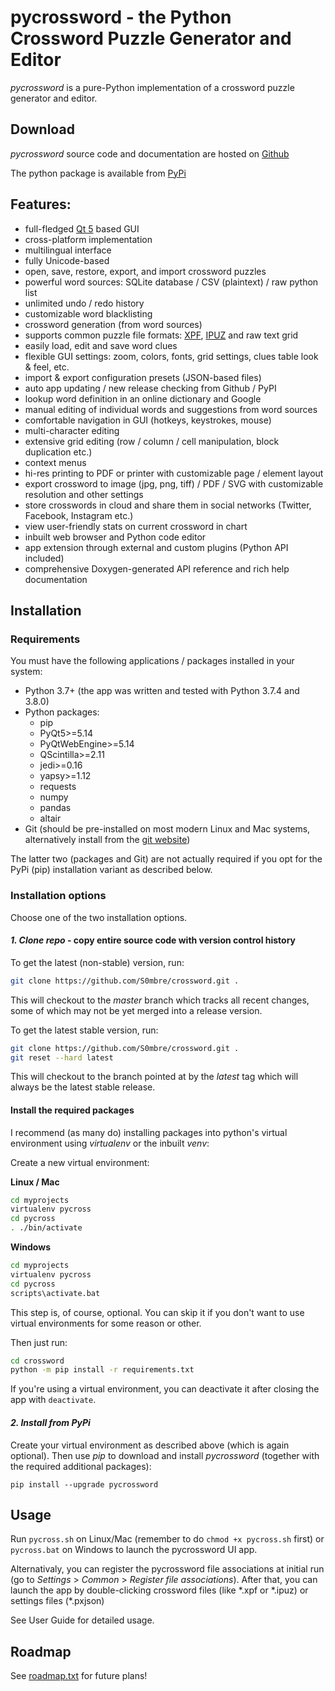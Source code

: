 # pycrossword - the Python Crossword Puzzle Generator and Editor
*pycrossword* is a pure-Python implementation of a crossword puzzle generator and editor.

## Download
*pycrossword* source code and documentation are hosted on [Github](https://github.com/S0mbre/crossword)

The python package is available from [PyPi](https://pypi.org/project/pycrossword/)

## Features:
* full-fledged [Qt 5](https://doc.qt.io/qt-5/index.html) based GUI
* cross-platform implementation
* multilingual interface
* fully Unicode-based
* open, save, restore, export, and import crossword puzzles
* powerful word sources: SQLite database / CSV (plaintext) / raw python list
* unlimited undo / redo history
* customizable word blacklisting
* crossword generation (from word sources)
* supports common puzzle file formats: [XPF](https://www.xwordinfo.com/XPF/), [IPUZ](http://www.ipuz.org/) and raw text grid 
* easily load, edit and save word clues
* flexible GUI settings: zoom, colors, fonts, grid settings, clues table look & feel, etc.
* import & export configuration presets (JSON-based files)
* auto app updating / new release checking from Github / PyPI
* lookup word definition in an online dictionary and Google
* manual editing of individual words and suggestions from word sources
* comfortable navigation in GUI (hotkeys, keystrokes, mouse)
* multi-character editing
* extensive grid editing (row / column / cell manipulation, block duplication etc.)
* context menus
* hi-res printing to PDF or printer with customizable page / element layout
* export crossword to image (jpg, png, tiff) / PDF / SVG with customizable resolution and other settings
* store crosswords in cloud and share them in social networks (Twitter, Facebook, Instagram etc.)
* view user-friendly stats on current crossword in chart
* inbuilt web browser and Python code editor
* app extension through external and custom plugins (Python API included)
* comprehensive Doxygen-generated API reference and rich help documentation

## Installation

### Requirements
You must have the following applications / packages installed in your system:

* Python 3.7+ (the app was written and tested with Python 3.7.4 and 3.8.0)
* Python packages: 
	- pip
	- PyQt5>=5.14
	- PyQtWebEngine>=5.14
	- QScintilla>=2.11
	- jedi>=0.16
	- yapsy>=1.12
	- requests
	- numpy
	- pandas
	- altair
* Git (should be pre-installed on most modern Linux and Mac systems, alternatively install from the [git website](https://git-scm.com/downloads))

The latter two (packages and Git) are not actually required if you opt for the PyPi (pip) installation variant as described below.

### Installation options
Choose one of the two installation options.

#### *1. Clone repo* - copy entire source code with version control history

  To get the latest (non-stable) version, run:
  ```bash
  git clone https://github.com/S0mbre/crossword.git .
  ```
  
  This will checkout to the *master* branch which tracks all recent changes, some of which may not be yet merged into a release version.
  
  To get the latest stable version, run:
  ```bash
  git clone https://github.com/S0mbre/crossword.git .
  git reset --hard latest
  ```
  
  This will checkout to the branch pointed at by the *latest* tag which will always be the latest stable release.
  
#### Install the required packages

  I recommend (as many do) installing packages into python's virtual environment using *virtualenv* or the inbuilt *venv*:
  
  Create a new virtual environment:
  
  **Linux / Mac**
  ```bash
  cd myprojects
  virtualenv pycross
  cd pycross
  . ./bin/activate
  ```
  
  **Windows**
  ```bash
  cd myprojects
  virtualenv pycross
  cd pycross
  scripts\activate.bat
  ```
  
  This step is, of course, optional. You can skip it if you don't want to use virtual environments for some reason or other. 
  
  Then just run:
  ```bash
  cd crossword
  python -m pip install -r requirements.txt
  ```
  
  If you're using a virtual environment, you can deactivate it after closing the app with `deactivate`.
  
#### *2. Install from PyPi*

  Create your virtual environment as described above (which is again optional). Then use *pip* to download and install *pycrossword* (together with the required additional packages):
  ```
  pip install --upgrade pycrossword
  ```

## Usage
Run `pycross.sh` on Linux/Mac (remember to do `chmod +x pycross.sh` first) or `pycross.bat` on Windows to launch the pycrossword UI app.

Alternativaly, you can register the pycrossword file associations at initial run (go to *Settings* > *Common* > *Register file associations*). After that, you can launch the app by double-clicking crossword files (like \*.xpf or \*.ipuz) or settings files (\*.pxjson)

See User Guide for detailed usage.

## Roadmap

See [roadmap.txt](https://github.com/S0mbre/crossword/blob/master/roadmap.txt) for future plans!